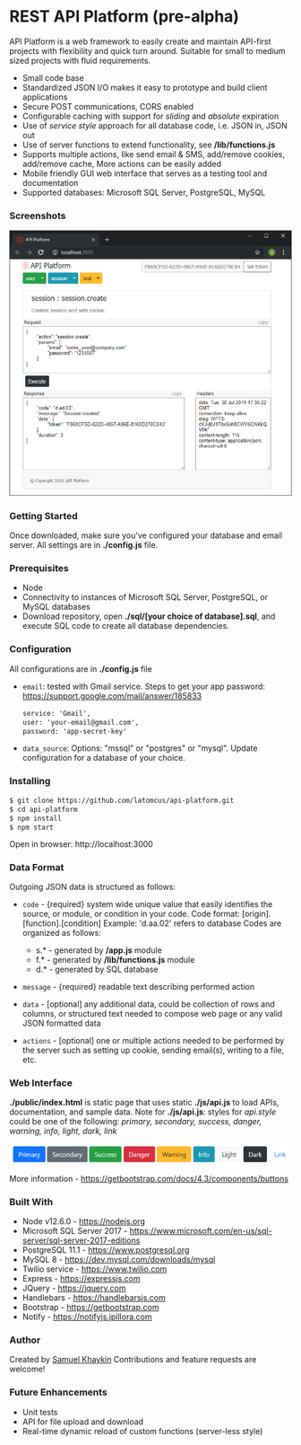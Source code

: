 # REST API Platform (pre-alpha)
API Platform is a web framework to easily create and maintain API-first projects with flexibility and quick turn around. Suitable for small to medium sized projects with fluid requirements.
* Small code base
* Standardized JSON I/O makes it easy to prototype and build client applications
* Secure POST communications, CORS enabled
* Configurable caching with support for _sliding_ and _absolute_ expiration
* Use of _service style_ approach for all database code, i.e. JSON in, JSON out
* Use of server functions to extend functionality, see **/lib/functions.js**
* Supports multiple actions, like send email & SMS, add/remove cookies, add/remove cache, More actions can be easily added
* Mobile friendly GUI web interface that serves as a testing tool and documentation
* Supported databases: Microsoft SQL Server, PostgreSQL, MySQL

### Screenshots
<img src="https://raw.githubusercontent.com/latomcus/api-platform/dev/public/images/api-gui.png" title="Web page to test session.create service">

### Getting Started
Once downloaded, make sure you've configured your database and email server. All settings are in **./config.js** file.

### Prerequisites
* Node
* Connectivity to instances of Microsoft SQL Server, PostgreSQL, or MySQL databases
* Download repository, open **./sql/[your choice of database].sql**, and execute SQL code to create all database dependencies.

### Configuration
All configurations are in **./config.js** file
 * `email`: tested with Gmail service. Steps to get your app password: https://support.google.com/mail/answer/185833
    ```
    service: 'Gmail',
    user: 'your-email@gmail.com',
    password: 'app-secret-key'
    ```
 * `data_source`: Options: "mssql" or "postgres" or "mysql". Update configuration for a database of your choice.

### Installing
    $ git clone https://github.com/latomcus/api-platform.git
    $ cd api-platform
    $ npm install
    $ npm start
Open in browser: http://localhost:3000

### Data Format
Outgoing JSON data is structured as follows:
 * `code` - {required} system wide unique value that easily identifies the source, or module, or condition in your code.
Code format: [origin].[function].[condition]
Example: 'd.aa.02' refers to database
Codes are organized as follows:
   - s.* - generated by **/app.js** module
   - f.* - generated by **/lib/functions.js** module
   - d.* - generated by SQL database

 * `message` - {required} readable text describing performed action
 * `data` - [optional] any additional data, could be collection of rows and columns, or structured text needed to compose web page or any valid JSON formatted data
 * `actions` - [optional] one or multiple actions needed to be performed by the server such as setting up cookie, sending email(s), writing to a file, etc.

### Web Interface
**./public/index.html** is static page that uses static **./js/api.js** to load APIs, documentation, and sample data.
Note for **./js/api.js**: styles for _api.style_ could be one of the following: _primary, secondary, success, danger, warning, info, light, dark, link_

<img src="https://raw.githubusercontent.com/latomcus/api-platform/dev/public/images/styles.png" title="Button styles">

More information - https://getbootstrap.com/docs/4.3/components/buttons

### Built With
* Node v12.6.0 - https://nodejs.org
* Microsoft SQL Server 2017 - https://www.microsoft.com/en-us/sql-server/sql-server-2017-editions
* PostgreSQL 11.1 - https://www.postgresql.org
* MySQL 8 - https://dev.mysql.com/downloads/mysql
* Twilio service - https://www.twilio.com
* Express - https://expressjs.com
* JQuery - https://jquery.com
* Handlebars - https://handlebarsjs.com
* Bootstrap - https://getbootstrap.com
* Notify - https://notifyjs.jpillora.com

### Author
Created by [Samuel Khaykin](mailto:latomcus@yahoo.com) Contributions and feature requests are welcome!

### Future Enhancements
 * Unit tests
 * API for file upload and download
 * Real-time dynamic reload of custom functions (server-less style)

